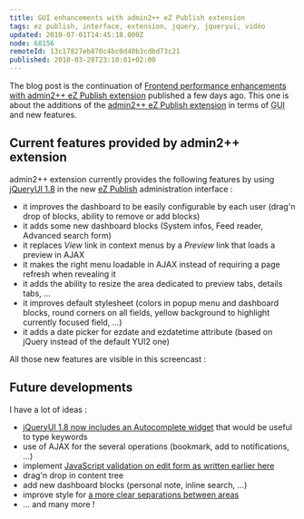 ```yaml
---
title: GUI enhancements with admin2++ eZ Publish extension
tags: ez publish, interface, extension, jquery, jqueryui, vidéo
updated: 2010-07-01T14:45:18.000Z
node: 68156
remoteId: 13c17827eb870c4bc0d40b3cdbd73c21
published: 2010-03-28T23:10:01+02:00
---
```


The blog post is the continuation of [﻿﻿Frontend performance enhancements with admin2++ eZ Publish extension](/post/frontend-performance-enhancements-with-admin2-ez-publish-extension) published a few days ago. This one is about the additions of the [admin2++ eZ Publish extension](http://projects.ez.no/admin2pp) in terms of <abbr title="Graphical User Interface">GUI</abbr>  and new features.


## Current features provided by admin2++ extension


admin2++ extension currently provides the following features by using [jQueryUI 1.8](http://blog.jqueryui.com/2010/03/jquery-ui-18/) in the new [eZ Publish](/tag/ez+publish) administration interface :

* it improves the dashboard to be easily configurable by each user (drag'n drop of blocks, ability to remove or add blocks)
* it adds some new dashboard blocks (System infos, Feed reader, Advanced search form)
* it replaces *View* link in context menus by a *Preview* link that loads a preview in AJAX
* it makes the right menu loadable in AJAX instead of requiring a page refresh when revealing it
* it adds the ability to resize the area dedicated to preview tabs, details tabs, ...
* it improves default stylesheet (colors in popup menu and dashboard blocks, round corners on all fields, yellow background to highlight currently focused field, ...)
* it adds a date picker for ezdate and ezdatetime attribute (based on jQuery instead of the default YUI2 one)

All those new features are visible in this screencast :


<div class="video">
	<object width="530" height="417" type="application/x-shockwave-flash" data="http://www.youtube.com/v/5QbXiNeSP9Y&amp;hl=fr_FR&amp;fs=1">
		<param name="movie" value="http://www.youtube.com/v/5QbXiNeSP9Y&amp;hl=fr_FR&amp;fs=1"></param>
		<param name="allowfullscreen" value="true"></param>
	</object>
</div>


## Future developments


I have a lot of ideas :

* [jQueryUI 1.8 now includes an Autocomplete widget](http://jqueryui.com/demos/autocomplete/) that would be useful to type keywords
* use of AJAX for the several operations (bookmark, add to notifications, ...)
* implement [JavaScript validation on edit form as written earlier here](/post/some-thougths-about-the-admin-interface-refresh-of-ez-publish)
* drag'n drop in content tree
* add new dashboard blocks (personal note, inline search, ...)
* improve style for [a more clear separations between areas](http://share.ez.no/forums/discussions/administration-interface-refresh-take-2-tell-us-more-of-what-you-think/(offset)/20#comment57448)
* ... and many more !
